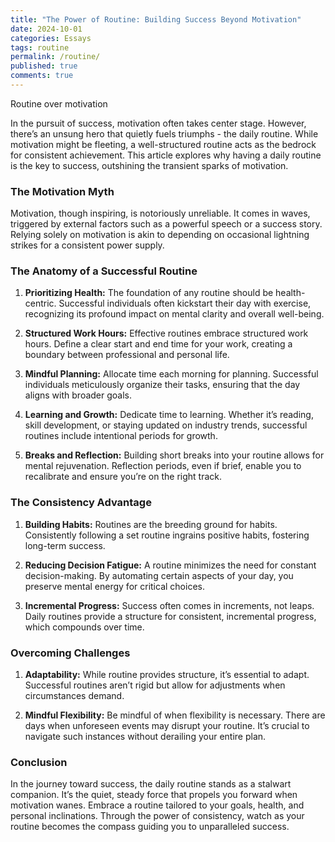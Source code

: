 ```yaml
---
title: "The Power of Routine: Building Success Beyond Motivation"
date: 2024-10-01
categories: Essays
tags: routine
permalink: /routine/
published: true
comments: true
---
```

Routine over motivation
<!--more--> 
In the pursuit of success, motivation often takes center stage. However, there’s an unsung hero that quietly fuels triumphs - the daily routine. While motivation might be fleeting, a well-structured routine acts as the bedrock for consistent achievement. This article explores why having a daily routine is the key to success, outshining the transient sparks of motivation.

### The Motivation Myth

Motivation, though inspiring, is notoriously unreliable. It comes in waves, triggered by external factors such as a powerful speech or a success story. Relying solely on motivation is akin to depending on occasional lightning strikes for a consistent power supply.

### The Anatomy of a Successful Routine

1. **Prioritizing Health:** The foundation of any routine should be health-centric. Successful individuals often kickstart their day with exercise, recognizing its profound impact on mental clarity and overall well-being.

2. **Structured Work Hours:** Effective routines embrace structured work hours. Define a clear start and end time for your work, creating a boundary between professional and personal life.

3. **Mindful Planning:** Allocate time each morning for planning. Successful individuals meticulously organize their tasks, ensuring that the day aligns with broader goals.

4. **Learning and Growth:** Dedicate time to learning. Whether it’s reading, skill development, or staying updated on industry trends, successful routines include intentional periods for growth.

5. **Breaks and Reflection:** Building short breaks into your routine allows for mental rejuvenation. Reflection periods, even if brief, enable you to recalibrate and ensure you’re on the right track.

### The Consistency Advantage

1. **Building Habits:** Routines are the breeding ground for habits. Consistently following a set routine ingrains positive habits, fostering long-term success.

2. **Reducing Decision Fatigue:** A routine minimizes the need for constant decision-making. By automating certain aspects of your day, you preserve mental energy for critical choices.

3. **Incremental Progress:** Success often comes in increments, not leaps. Daily routines provide a structure for consistent, incremental progress, which compounds over time.

### Overcoming Challenges

1. **Adaptability:** While routine provides structure, it’s essential to adapt. Successful routines aren’t rigid but allow for adjustments when circumstances demand.

2. **Mindful Flexibility:** Be mindful of when flexibility is necessary. There are days when unforeseen events may disrupt your routine. It’s crucial to navigate such instances without derailing your entire plan.

### Conclusion

In the journey toward success, the daily routine stands as a stalwart companion. It’s the quiet, steady force that propels you forward when motivation wanes. Embrace a routine tailored to your goals, health, and personal inclinations. Through the power of consistency, watch as your routine becomes the compass guiding you to unparalleled success.